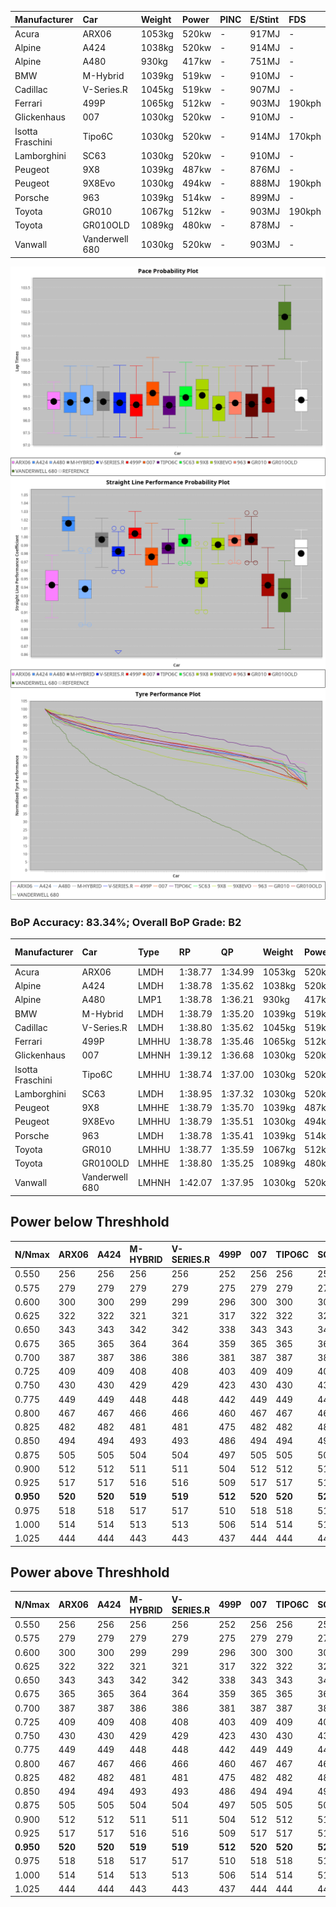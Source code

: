 | Manufacturer     | Car            | Weight | Power | PINC    | E/Stint | FDS     |
|:-|:-|:-|:-|:-|:-|:-|
| Acura            | ARX06          | 1053kg | 520kw |    -    | 917MJ   |    -    |
| Alpine           | A424           | 1038kg | 520kw |    -    | 914MJ   |    -    |
| Alpine           | A480           | 930kg  | 417kw |    -    | 751MJ   |    -    |
| BMW              | M-Hybrid       | 1039kg | 519kw |    -    | 910MJ   |    -    |
| Cadillac         | V-Series.R     | 1045kg | 519kw |    -    | 907MJ   |    -    |
| Ferrari          | 499P           | 1065kg | 512kw |    -    | 903MJ   | 190kph  |
| Glickenhaus      | 007            | 1030kg | 520kw |    -    | 910MJ   |    -    |
| Isotta Fraschini | Tipo6C         | 1030kg | 520kw |    -    | 914MJ   | 170kph  |
| Lamborghini      | SC63           | 1030kg | 520kw |    -    | 910MJ   |    -    |
| Peugeot          | 9X8            | 1039kg | 487kw |    -    | 876MJ   |    -    |
| Peugeot          | 9X8Evo         | 1030kg | 494kw |    -    | 888MJ   | 190kph  |
| Porsche          | 963            | 1039kg | 514kw |    -    | 899MJ   |    -    |
| Toyota           | GR010          | 1067kg | 512kw |    -    | 903MJ   | 190kph  |
| Toyota           | GR010OLD       | 1089kg | 480kw |    -    | 878MJ   |    -    |
| Vanwall          | Vanderwell 680 | 1030kg | 520kw |    -    | 903MJ   |    -    |

![PACECHART](./IMG/AUTO.png)
![STRAIGHTLINEPERFORMANCECHART](./IMG/AUTO_sp.png)
![TYREPERFORMANCECHART](./IMG/AUTO_tw.png)

### BoP Accuracy: 83.34%; Overall BoP Grade: B2
| Manufacturer     | Car            | Type  | RP      | QP      | Weight | Power¹ | Threshhold | PINC    | Power² | E/Stint | AVG Vmax  | FDS     | RDLC | L/Stint | BOP-Grade | Model Accuracy | Model Points | Match%  | SimDiff |
|:-|:-|:-|:-|:-|:-|:-|:-|:-|:-|:-|:-|:-|:-|:-|:-|:-|:-|:-|:-|
| Acura            | ARX06          | LMDH  | 1:38.77 | 1:34.99 | 1053kg | 520kw  | 0.0kph     |    -    | 520kw  |  917MJ  | 302.24kph |    -    | 1.01 | 29      | +D1       | 100.00%        | 995          | 68.73%  | #       |
| Alpine           | A424           | LMDH  | 1:38.78 | 1:35.62 | 1038kg | 520kw  | 0.0kph     |    -    | 520kw  |  914MJ  | 314.60kph |    -    | 1.01 | 29      | -A2       | 86.43%         | 618          | 94.27%  | #       |
| Alpine           | A480           | LMP1  | 1:38.78 | 1:36.21 |  930kg | 417kw  | 0.0kph     |    -    | 417kw  |  751MJ  | 297.94kph |    -    | 1.00 | 27      | ~A1       | 68.63%         | 967          | 100.00% | ±0.66s  |
| BMW              | M-Hybrid       | LMDH  | 1:38.79 | 1:35.20 | 1039kg | 519kw  | 0.0kph     |    -    | 519kw  |  910MJ  | 311.38kph |    -    | 1.01 | 29      | -B1       | 93.77%         | 1672         | 89.68%  | #       |
| Cadillac         | V-Series.R     | LMDH  | 1:38.80 | 1:35.62 | 1045kg | 519kw  | 0.0kph     |    -    | 519kw  |  907MJ  | 307.68kph |    -    | 1.01 | 29      | ~A1       | 83.12%         | 1921         | 97.54%  | ±0.82s  |
| Ferrari          | 499P           | LMHHU | 1:38.78 | 1:35.46 | 1065kg | 512kw  | 0.0kph     |    -    | 512kw  |  903MJ  | 310.13kph | 190kph  | 1.02 | 29      | ~A1       | 69.49%         | 1950         | 100.00% | ±1.38s  |
| Glickenhaus      | 007            | LMHNH | 1:39.12 | 1:36.68 | 1030kg | 520kw  | 0.0kph     |    -    | 520kw  |  910MJ  | 308.81kph |    -    | 0.96 | 29      | ~A1       | 89.50%         | 1518         | 100.00% | ±0.32s  |
| Isotta Fraschini | Tipo6C         | LMHHU | 1:38.74 | 1:37.00 | 1030kg | 520kw  | 0.0kph     |    -    | 520kw  |  914MJ  | 310.50kph | 170kph  | 1.08 | 29      | +C2       | 73.56%         | 64           | 73.12%  | #       |
| Lamborghini      | SC63           | LMDH  | 1:38.95 | 1:37.32 | 1030kg | 520kw  | 0.0kph     |    -    | 520kw  |  910MJ  | 311.56kph |    -    | 1.06 | 29      | +A2       | 95.82%         | 459          | 93.83%  | #       |
| Peugeot          | 9X8            | LMHHE | 1:38.79 | 1:35.70 | 1039kg | 487kw  | 0.0kph     |    -    | 487kw  |  876MJ  | 299.62kph |    -    | 1.02 | 29      | -A2       | 88.75%         | 2383         | 93.84%  | ±1.38s  |
| Peugeot          | 9X8Evo         | LMHHU | 1:38.79 | 1:35.51 | 1030kg | 494kw  | 0.0kph     |    -    | 494kw  |  888MJ  | 308.19kph | 190kph  | 1.02 | 29      | ~A1       | 66.97%         | 221          | 100.00% | #       |
| Porsche          | 963            | LMDH  | 1:38.78 | 1:35.41 | 1039kg | 514kw  | 0.0kph     |    -    | 514kw  |  899MJ  | 310.26kph |    -    | 1.01 | 29      | ~A1       | 81.02%         | 5243         | 97.78%  | ±0.89s  |
| Toyota           | GR010          | LMHHU | 1:38.77 | 1:35.59 | 1067kg | 512kw  | 0.0kph     |    -    | 512kw  |  903MJ  | 308.63kph | 190kph  | 1.02 | 29      | ~A1       | 73.70%         | 2701         | 100.00% | ±1.59s  |
| Toyota           | GR010OLD       | LMHHE | 1:38.80 | 1:35.25 | 1089kg | 480kw  | 0.0kph     |    -    | 480kw  |  878MJ  | 296.00kph |    -    | 1.01 | 29      | -B1       | 99.03%         | 1536         | 89.14%  | ±0.61s  |
| Vanwall          | Vanderwell 680 | LMHNH | 1:42.07 | 1:37.95 | 1030kg | 520kw  | 0.0kph     |    -    | 520kw  |  903MJ  | 301.43kph |    -    | 1.01 | 29      | +Ω2       | 97.01%         | 649          | -47.81% | ±1.00s  |

## Power below Threshhold
| N/Nmax    | ARX06   | A424    | M-HYBRID | V-SERIES.R | 499P    | 007     | TIPO6C  | SC63    | 9X8     | 9X8EVO  | 963     | GR010   | GR010OLD | VANDERWELL 680 | ​     | RPM      | A480    |
|:-|:-|:-|:-|:-|:-|:-|:-|:-|:-|:-|:-|:-|:-|:-|:-|:-|:-|
|  0.550    |  256    |  256    |  256     |  256       |  252    |  256    |  256    |  256    |  240    |  243    |  253    |  252    |  236     |  256           |  ​    |   --     |   -     |
|  0.575    |  279    |  279    |  279     |  279       |  275    |  279    |  279    |  279    |  262    |  266    |  276    |  275    |  258     |  279           |  ​    |   --     |   -     |
|  0.600    |  300    |  300    |  299     |  299       |  296    |  300    |  300    |  300    |  281    |  285    |  297    |  296    |  277     |  300           |  ​    |   --     |   -     |
|  0.625    |  322    |  322    |  321     |  321       |  317    |  322    |  322    |  322    |  301    |  305    |  318    |  317    |  297     |  322           |  ​    |   --     |   -     |
|  0.650    |  343    |  343    |  342     |  342       |  338    |  343    |  343    |  343    |  322    |  326    |  339    |  338    |  317     |  343           |  ​    |   --     |   -     |
|  0.675    |  365    |  365    |  364     |  364       |  359    |  365    |  365    |  365    |  342    |  347    |  361    |  359    |  337     |  365           |  ​    |   --     |   -     |
|  0.700    |  387    |  387    |  386     |  386       |  381    |  387    |  387    |  387    |  363    |  368    |  383    |  381    |  358     |  387           |  ​    |   --     |   -     |
|  0.725    |  409    |  409    |  408     |  408       |  403    |  409    |  409    |  409    |  383    |  389    |  404    |  403    |  378     |  409           |  ​    |   --     |   -     |
|  0.750    |  430    |  430    |  429     |  429       |  423    |  430    |  430    |  430    |  403    |  408    |  425    |  423    |  397     |  430           |  ​    |   --     |   -     |
|  0.775    |  449    |  449    |  448     |  448       |  442    |  449    |  449    |  449    |  421    |  427    |  444    |  442    |  415     |  449           |  ​    |  5000    |  245    |
|  0.800    |  467    |  467    |  466     |  466       |  460    |  467    |  467    |  467    |  437    |  444    |  462    |  460    |  431     |  467           |  ​    |  5500    |  289    |
|  0.825    |  482    |  482    |  481     |  481       |  475    |  482    |  482    |  482    |  452    |  458    |  477    |  475    |  445     |  482           |  ​    |  6000    |  323    |
|  0.850    |  494    |  494    |  493     |  493       |  486    |  494    |  494    |  494    |  463    |  469    |  488    |  486    |  456     |  494           |  ​    |  6500    |  365    |
|  0.875    |  505    |  505    |  504     |  504       |  497    |  505    |  505    |  505    |  473    |  479    |  499    |  497    |  466     |  505           |  ​    |  7000    |  408    |
|  0.900    |  512    |  512    |  511     |  511       |  504    |  512    |  512    |  512    |  479    |  486    |  506    |  504    |  472     |  512           |  ​    |  7500    |  418    |
|  0.925    |  517    |  517    |  516     |  516       |  509    |  517    |  517    |  517    |  484    |  491    |  511    |  509    |  477     |  517           |  ​    |  8000    |  414    |
| **0.950** | **520** | **520** | **519**  | **519**    | **512** | **520** | **520** | **520** | **487** | **494** | **514** | **512** | **480**  | **520**        | **​** | **8500** | **417** |
|  0.975    |  518    |  518    |  517     |  517       |  510    |  518    |  518    |  518    |  485    |  492    |  512    |  510    |  478     |  518           |  ​    |  9000    |  209    |
|  1.000    |  514    |  514    |  513     |  513       |  506    |  514    |  514    |  514    |  482    |  489    |  508    |  506    |  475     |  514           |  ​    |   --     |   -     |
|  1.025    |  444    |  444    |  443     |  443       |  437    |  444    |  444    |  444    |  416    |  422    |  439    |  437    |  410     |  444           |  ​    |   --     |   -     |

## Power above Threshhold
| N/Nmax    | ARX06   | A424    | M-HYBRID | V-SERIES.R | 499P    | 007     | TIPO6C  | SC63    | 9X8     | 9X8EVO  | 963     | GR010   | GR010OLD | VANDERWELL 680 | ​     | RPM      | A480    |
|:-|:-|:-|:-|:-|:-|:-|:-|:-|:-|:-|:-|:-|:-|:-|:-|:-|:-|
|  0.550    |  256    |  256    |  256     |  256       |  252    |  256    |  256    |  256    |  240    |  243    |  253    |  252    |  236     |  256           |  ​    |   --     |   -     |
|  0.575    |  279    |  279    |  279     |  279       |  275    |  279    |  279    |  279    |  262    |  266    |  276    |  275    |  258     |  279           |  ​    |   --     |   -     |
|  0.600    |  300    |  300    |  299     |  299       |  296    |  300    |  300    |  300    |  281    |  285    |  297    |  296    |  277     |  300           |  ​    |   --     |   -     |
|  0.625    |  322    |  322    |  321     |  321       |  317    |  322    |  322    |  322    |  301    |  305    |  318    |  317    |  297     |  322           |  ​    |   --     |   -     |
|  0.650    |  343    |  343    |  342     |  342       |  338    |  343    |  343    |  343    |  322    |  326    |  339    |  338    |  317     |  343           |  ​    |   --     |   -     |
|  0.675    |  365    |  365    |  364     |  364       |  359    |  365    |  365    |  365    |  342    |  347    |  361    |  359    |  337     |  365           |  ​    |   --     |   -     |
|  0.700    |  387    |  387    |  386     |  386       |  381    |  387    |  387    |  387    |  363    |  368    |  383    |  381    |  358     |  387           |  ​    |   --     |   -     |
|  0.725    |  409    |  409    |  408     |  408       |  403    |  409    |  409    |  409    |  383    |  389    |  404    |  403    |  378     |  409           |  ​    |   --     |   -     |
|  0.750    |  430    |  430    |  429     |  429       |  423    |  430    |  430    |  430    |  403    |  408    |  425    |  423    |  397     |  430           |  ​    |   --     |   -     |
|  0.775    |  449    |  449    |  448     |  448       |  442    |  449    |  449    |  449    |  421    |  427    |  444    |  442    |  415     |  449           |  ​    |  5000    |  245    |
|  0.800    |  467    |  467    |  466     |  466       |  460    |  467    |  467    |  467    |  437    |  444    |  462    |  460    |  431     |  467           |  ​    |  5500    |  289    |
|  0.825    |  482    |  482    |  481     |  481       |  475    |  482    |  482    |  482    |  452    |  458    |  477    |  475    |  445     |  482           |  ​    |  6000    |  323    |
|  0.850    |  494    |  494    |  493     |  493       |  486    |  494    |  494    |  494    |  463    |  469    |  488    |  486    |  456     |  494           |  ​    |  6500    |  365    |
|  0.875    |  505    |  505    |  504     |  504       |  497    |  505    |  505    |  505    |  473    |  479    |  499    |  497    |  466     |  505           |  ​    |  7000    |  408    |
|  0.900    |  512    |  512    |  511     |  511       |  504    |  512    |  512    |  512    |  479    |  486    |  506    |  504    |  472     |  512           |  ​    |  7500    |  418    |
|  0.925    |  517    |  517    |  516     |  516       |  509    |  517    |  517    |  517    |  484    |  491    |  511    |  509    |  477     |  517           |  ​    |  8000    |  414    |
| **0.950** | **520** | **520** | **519**  | **519**    | **512** | **520** | **520** | **520** | **487** | **494** | **514** | **512** | **480**  | **520**        | **​** | **8500** | **417** |
|  0.975    |  518    |  518    |  517     |  517       |  510    |  518    |  518    |  518    |  485    |  492    |  512    |  510    |  478     |  518           |  ​    |  9000    |  209    |
|  1.000    |  514    |  514    |  513     |  513       |  506    |  514    |  514    |  514    |  482    |  489    |  508    |  506    |  475     |  514           |  ​    |   --     |   -     |
|  1.025    |  444    |  444    |  443     |  443       |  437    |  444    |  444    |  444    |  416    |  422    |  439    |  437    |  410     |  444           |  ​    |   --     |   -     |
